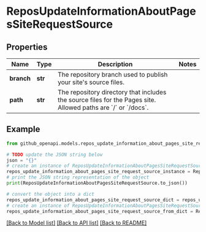 # ReposUpdateInformationAboutPagesSiteRequestSource


## Properties

Name | Type | Description | Notes
------------ | ------------- | ------------- | -------------
**branch** | **str** | The repository branch used to publish your site&#39;s source files. | 
**path** | **str** | The repository directory that includes the source files for the Pages site. Allowed paths are &#x60;/&#x60; or &#x60;/docs&#x60;. | 

## Example

```python
from github_openapi.models.repos_update_information_about_pages_site_request_source import ReposUpdateInformationAboutPagesSiteRequestSource

# TODO update the JSON string below
json = "{}"
# create an instance of ReposUpdateInformationAboutPagesSiteRequestSource from a JSON string
repos_update_information_about_pages_site_request_source_instance = ReposUpdateInformationAboutPagesSiteRequestSource.from_json(json)
# print the JSON string representation of the object
print(ReposUpdateInformationAboutPagesSiteRequestSource.to_json())

# convert the object into a dict
repos_update_information_about_pages_site_request_source_dict = repos_update_information_about_pages_site_request_source_instance.to_dict()
# create an instance of ReposUpdateInformationAboutPagesSiteRequestSource from a dict
repos_update_information_about_pages_site_request_source_from_dict = ReposUpdateInformationAboutPagesSiteRequestSource.from_dict(repos_update_information_about_pages_site_request_source_dict)
```
[[Back to Model list]](../README.md#documentation-for-models) [[Back to API list]](../README.md#documentation-for-api-endpoints) [[Back to README]](../README.md)


